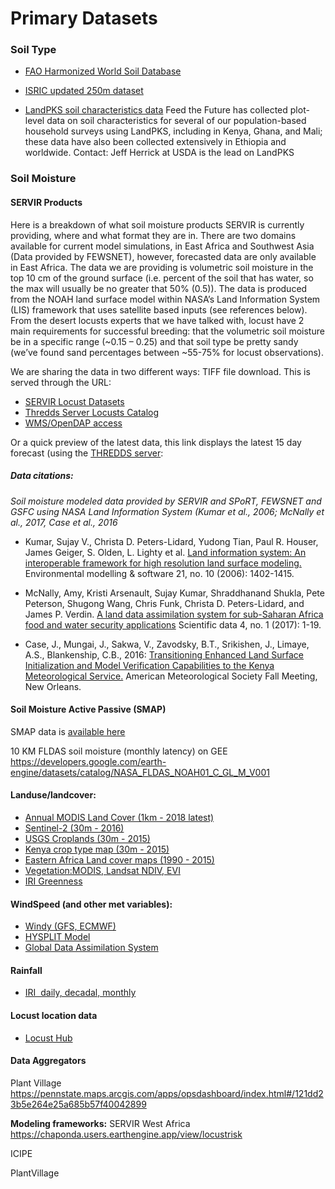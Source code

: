 # Primary Datasets

### Soil Type

* [FAO Harmonized World Soil Database](http://www.fao.org/soils-portal/soil-survey/soil-maps-and-databases/harmonized-world-soil-database-v12/en/)

* [ISRIC updated 250m dataset](https://data.isric.org/geonetwork/srv/eng/catalog.search#/home)

* [LandPKS soil characteristics data](http://portal.landpotential.org/#/landpksmap)
Feed the Future has collected plot-level data on soil characteristics for several of our population-based household surveys using LandPKS, including in Kenya, Ghana, and Mali; these data have also been collected extensively in Ethiopia and worldwide. Contact: Jeff Herrick at USDA is the lead on LandPKS


### Soil Moisture

#### SERVIR Products
Here is a breakdown of what soil moisture products SERVIR is currently providing, where and what format they are in. There are two domains available for current model simulations, in East Africa and Southwest Asia (Data provided by FEWSNET), however, forecasted data are only available in East Africa. The data we are providing is volumetric soil moisture in the top 10 cm of the ground surface (i.e. percent of the soil that has water, so the max will usually be no greater that 50% (0.5)). The data is produced from the NOAH land surface model within  NASA’s Land Information System (LIS) framework that uses satellite based inputs (see references below). From the desert locusts experts that we have talked with, locust have 2 main requirements for successful breeding: that the volumetric soil moisture be in a specific range (~0.15 – 0.25) and that soil type be pretty sandy (we’ve found sand percentages between ~55-75% for locust observations).

We are sharing the data in two different ways:
TIFF file download. This is served through the URL:

* [SERVIR Locust Datasets](https://gis1.servirglobal.net/data/locusts)
* [Thredds Server Locusts Catalog](https://thredds.servirglobal.net/thredds/catalog/Locusts/catalog.html)
* [WMS/OpenDAP access](https://thredds.servirglobal.net/thredds/catalog/Locusts/catalog.html)

Or a quick preview of the latest data, this link displays the latest 15 day forecast (using the [THREDDS server](https://terria.servirglobal.net/#share=g-15e754f6fa9c54b05540a158c3511b37):

##### Data citations:

*Soil moisture modeled data provided by SERVIR and SPoRT, FEWSNET and GSFC using NASA Land Information System (Kumar et al., 2006; McNally et al., 2017, Case et al., 2016*

* Kumar, Sujay V., Christa D. Peters-Lidard, Yudong Tian, Paul R. Houser, James Geiger, S. Olden, L. Lighty et al. [Land information system: An interoperable framework for high resolution land surface modeling.](https://www.sciencedirect.com/science/article/abs/pii/S1364815205001283) Environmental modelling & software 21, no. 10 (2006): 1402-1415.

* McNally, Amy, Kristi Arsenault, Sujay Kumar, Shraddhanand Shukla, Pete Peterson, Shugong Wang, Chris Funk, Christa D. Peters-Lidard, and James P. Verdin. [A land data assimilation system for sub-Saharan Africa food and water security applications](https://www.nature.com/articles/sdata201712) Scientific data 4, no. 1 (2017): 1-19.

* Case, J., Mungai, J., Sakwa, V., Zavodsky, B.T., Srikishen, J., Limaye, A.S., Blankenship, C.B., 2016: [Transitioning Enhanced Land Surface Initialization and Model Verification Capabilities to the Kenya Meteorological Service.](https://ams.confex.com/ams/96Annual/webprogram/Manuscript/Paper287796/Case_etal_2016-AMSannual-LambSymp_talk2.4_extAbs_FINAL.pdf) American Meteorological Society Fall Meeting, New Orleans.

#### Soil Moisture Active Passive (SMAP)
SMAP data is [available here](https://nsidc.org/data/smap/smap-data.html)

10 KM FLDAS soil moisture (monthly latency) on GEE <https://developers.google.com/earth-engine/datasets/catalog/NASA_FLDAS_NOAH01_C_GL_M_V001>

#### Landuse/landcover:
* [Annual MODIS Land Cover (1km - 2018 latest)](https://lpdaac.usgs.gov/products/mcd12q1v006/)
* [Sentinel-2 (30m - 2016)](http://2016africalandcover20m.esrin.esa.int/)
* [USGS Croplands (30m - 2015)](https://croplands.org/app/map?lat=0&lng=0&zoom=2)
* [Kenya crop type map (30m - 2015)](http://opendata.rcmrd.org/datasets/kenya-crop-mask-2015)
* [Eastern Africa Land cover maps (1990 - 2015)](http://opendata.rcmrd.org/search?q=land%20cover)
* [Vegetation:MODIS, Landsat NDIV, EVI](https://search.earthdata.nasa.gov/search)
* [IRI Greenness](https://iridl.ldeo.columbia.edu/maproom/Food_Security/Locusts/Regional/greenness.html)

#### WindSpeed (and other met variables):
* [Windy (GFS, ECMWF)](https://www.windy.com)
* [HYSPLIT Model](https://locusts.arl.noaa.gov:8443/)
* [Global Data Assimilation System](https://www.ncdc.noaa.gov/data-access/model-data/model-datasets/global-data-assimilation-system-gdas)

#### Rainfall
* [IRI  daily, decadal, monthly](http://iridl.ldeo.columbia.edu/maproom/Food_Security/Locusts/index.html)

#### Locust location data
* [Locust Hub](https://locust-hub-hqfao.hub.arcgis.com/)

#### Data Aggregators
Plant Village <https://pennstate.maps.arcgis.com/apps/opsdashboard/index.html#/121dd23b5e264e25a685b57f40042899>

**Modeling frameworks:**
SERVIR West Africa
<https://chaponda.users.earthengine.app/view/locustrisk>

ICIPE

PlantVillage
